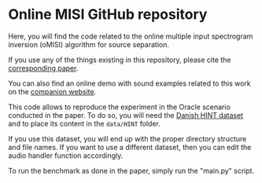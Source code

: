 # Online MISI GitHub repository

Here, you will find the code related to the online multiple input spectrogram inversion (oMISI) algorithm for source separation.

If you use any of the things existing in this repository, please cite the [corresponding paper](https://arxiv.org/abs/1802.03156). 

You can also find an online demo with sound examples related to this work on the [companion website](https://magronp.github.io/demos/spl19_omisi.html).

This code allows to reproduce the experiment in the Oracle scenario conducted in the paper. To do so, you will need the [Danish HINT dataset](https://www.ncbi.nlm.nih.gov/pubmed/21319937) and to place its content in the `data/HINT` folder.

If you use this dataset, you will end up with the proper directory structure and file names. If you want to use a different dataset, then you can edit the audio handler function accordingly.

To run the benchmark as done in the paper, simply run the "main.py" script.
